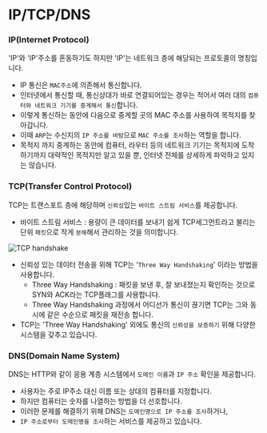 # IP/TCP/DNS

### IP(Internet Protocol)

'IP'와 'IP'주소를 혼동하기도 하지만 'IP'는 네트워크 층에 해당되는 프로토콜의 명칭입니다.

- IP 통신은 `MAC주소`에 의존해서 통신합니다.
- 인터넷에서 통신할 때, 통신상대가 바로 연결되어있는 경우는 적어서 여러 대의 `컴퓨터와 네트워크 기기를 중계해서 통신`합니다.
- 이렇게 통신하는 동안에 다음으로 중계할 곳의 MAC 주소를 사용하여 목적지를 찾아갑니다.
- 이때 `ARP`는 수신지의 `IP 주소를 바탕`으로 `MAC 주소를 조사`하는 역할을 합니다.
- 목적지 까지 중계하는 동안에 컴퓨터, 라우터 등의 네트워크 기기는 목적지에 도착하기까지 대략적인 목적지만 알고 있을 뿐, 인터넷 전체를 상세하게 파악하고 있지는 않습니다.

### TCP(Transfer Control Protocol)

TCP는 트랜스포트 층에 해당하며 `신뢰성`있는 `바이트 스트림 서비스`를 제공합니다.

- 바이트 스트림 서비스 : 용량이 큰 데이터를 보내기 쉽게 TCP세그먼트라고 불리는 단위 `패킷`으로 작게 `분해`해서 관리하는 것을 의미합니다.

![TCP handshake](https://user-images.githubusercontent.com/60416187/114198758-a5bd8980-998e-11eb-9e7c-d68f0d29df95.png)

- 신뢰성 있는 데이터 전송을 위해 TCP는 '`Three Way Handshaking`' 이라는 방법을 사용합니다.
  - Three Way Handshaking : 패킷을 보낸 후, 잘 보내졌는지 확인하는 것으로 SYN와 ACK라는 TCP플래그를 사용합니다.
  - Three Way Handshaking 과정에서 어디선가 통신이 끊기면 TCP는 그와 동시에 같은 수순으로 패킷을 재전송 합니다.
- TCP는 'Three Way Handshaking' 외에도 통신의 `신뢰성을 보증하기` 위해 다양한 시스템을 갖추고 있습니다.

### DNS(Domain Name System)

DNS는 HTTP와 같이 응용 계층 시스템에서 `도메인 이름`과 `IP 주소` 확인을 제공합니다.

- 사용자는 주로 IP주소 대신 이름 또는 상대의 컴퓨터를 지정합니다.
- 하지만 컴퓨터는 숫자를 나열하는 방법을 더 선호합니다.
- 이러한 문제를 해결하기 위해 DNS는 `도메인명으로 IP 주소를 조사`하거나,
- `IP 주소로부터 도메인명을 조사`하는 서비스를 제공하고 있습니다.
